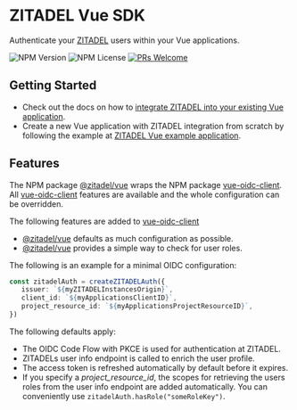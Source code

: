 # ZITADEL Vue SDK

Authenticate your [ZITADEL](https://zitadel.com) users within your Vue applications.

![NPM Version](https://img.shields.io/npm/v/@zitadel/vue)
![NPM License](https://img.shields.io/npm/l/@zitadel/vue)
[![PRs Welcome](https://img.shields.io/badge/PRs-welcome-brightgreen.svg?style=flat-square)](https://makeapullrequest.com)

## Getting Started

- Check out the docs on how to [integrate ZITADEL into your existing Vue application](https://zitadel.com/docs/examples/login/vue).
- Create a new Vue application with ZITADEL integration from scratch by following the example at [ZITADEL Vue example application](https://github.com/zitadel/zitadel-vue/blob/main/README.md).

## Features

The NPM package [@zitadel/vue](https://www.npmjs.com/package/@zitadel/vue) wraps the NPM package [vue-oidc-client](https://github.com/soukoku/vue-oidc-client).
All [vue-oidc-client](https://github.com/soukoku/vue-oidc-client) features are available and the whole configuration can be overridden.

The following features are added to [vue-oidc-client](https://github.com/soukoku/vue-oidc-client)

- [@zitadel/vue](https://www.npmjs.com/package/@zitadel/vue) defaults as much configuration as possible.
- [@zitadel/vue](https://www.npmjs.com/package/@zitadel/vue) provides a simple way to check for user roles.

The following is an example for a minimal OIDC configuration:

```typescript
const zitadelAuth = createZITADELAuth({
   issuer: `${myZITADELInstancesOrigin}`,
   client_id: `${myApplicationsClientID}`,
   project_resource_id: `${myApplicationsProjectResourceID}`,
})
```

The following defaults apply:
- The OIDC Code Flow with PKCE is used for authentication at ZITADEL.
- ZITADELs user info endpoint is called to enrich the user profile.
- The access token is refreshed automatically by default before it expires.
- If you specify a *project_resource_id*, the scopes for retrieving the users roles from the user info endpoint are added automatically.
  You can conveniently use `zitadelAuth.hasRole("someRoleKey")`.